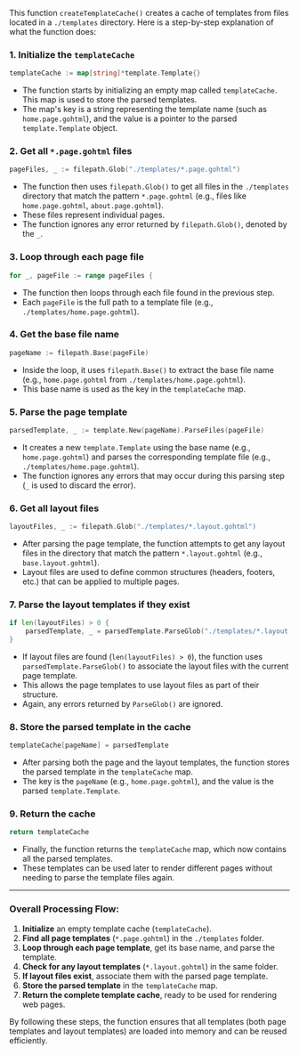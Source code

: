 
This function `createTemplateCache()` creates a cache of templates from files located in a `./templates` directory. Here is a step-by-step explanation of what the function does:

### 1. Initialize the `templateCache`
```go
templateCache := map[string]*template.Template{}
```
- The function starts by initializing an empty map called `templateCache`. This map is used to store the parsed templates.
- The map's key is a string representing the template name (such as `home.page.gohtml`), and the value is a pointer to the parsed `template.Template` object.

### 2. Get all `*.page.gohtml` files
```go
pageFiles, _ := filepath.Glob("./templates/*.page.gohtml")
```
- The function then uses `filepath.Glob()` to get all files in the `./templates` directory that match the pattern `*.page.gohtml` (e.g., files like `home.page.gohtml`, `about.page.gohtml`).
- These files represent individual pages.
- The function ignores any error returned by `filepath.Glob()`, denoted by the `_`.

### 3. Loop through each page file
```go
for _, pageFile := range pageFiles {
```
- The function then loops through each file found in the previous step.
- Each `pageFile` is the full path to a template file (e.g., `./templates/home.page.gohtml`).

### 4. Get the base file name
```go
pageName := filepath.Base(pageFile)
```
- Inside the loop, it uses `filepath.Base()` to extract the base file name (e.g., `home.page.gohtml` from `./templates/home.page.gohtml`).
- This base name is used as the key in the `templateCache` map.

### 5. Parse the page template
```go
parsedTemplate, _ := template.New(pageName).ParseFiles(pageFile)
```
- It creates a new `template.Template` using the base name (e.g., `home.page.gohtml`) and parses the corresponding template file (e.g., `./templates/home.page.gohtml`).
- The function ignores any errors that may occur during this parsing step (`_` is used to discard the error).

### 6. Get all layout files
```go
layoutFiles, _ := filepath.Glob("./templates/*.layout.gohtml")
```
- After parsing the page template, the function attempts to get any layout files in the directory that match the pattern `*.layout.gohtml` (e.g., `base.layout.gohtml`).
- Layout files are used to define common structures (headers, footers, etc.) that can be applied to multiple pages.

### 7. Parse the layout templates if they exist
```go
if len(layoutFiles) > 0 {
    parsedTemplate, _ = parsedTemplate.ParseGlob("./templates/*.layout.gohtml")
}
```
- If layout files are found (`len(layoutFiles) > 0`), the function uses `parsedTemplate.ParseGlob()` to associate the layout files with the current page template.
- This allows the page templates to use layout files as part of their structure.
- Again, any errors returned by `ParseGlob()` are ignored.

### 8. Store the parsed template in the cache
```go
templateCache[pageName] = parsedTemplate
```
- After parsing both the page and the layout templates, the function stores the parsed template in the `templateCache` map.
- The key is the `pageName` (e.g., `home.page.gohtml`), and the value is the parsed `template.Template`.

### 9. Return the cache
```go
return templateCache
```
- Finally, the function returns the `templateCache` map, which now contains all the parsed templates.
- These templates can be used later to render different pages without needing to parse the template files again.

---

### Overall Processing Flow:
1. **Initialize** an empty template cache (`templateCache`).
2. **Find all page templates** (`*.page.gohtml`) in the `./templates` folder.
3. **Loop through each page template**, get its base name, and parse the template.
4. **Check for any layout templates** (`*.layout.gohtml`) in the same folder.
5. **If layout files exist**, associate them with the parsed page template.
6. **Store the parsed template** in the `templateCache` map.
7. **Return the complete template cache**, ready to be used for rendering web pages.

By following these steps, the function ensures that all templates (both page templates and layout templates) are loaded into memory and can be reused efficiently.